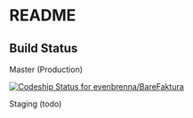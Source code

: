 README
======

Build Status
------------

Master (Production)

[ ![Codeship Status for evenbrenna/BareFaktura](https://codeship.com/projects/bbc45710-8b03-0132-04dc-660f9dc63bc4/status?branch=master)](https://codeship.com/projects/60234)

Staging
(todo)